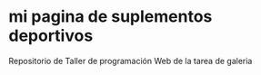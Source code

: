 # mi pagina de suplementos deportivos
Repositorio de Taller de programación Web de la tarea de galeria
